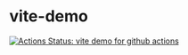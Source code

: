 # vite-demo

[![Actions Status: vite demo for github actions](https://github.com/zt123123/vite-demo/workflows/vite%20demo%20for%20github%20actions/badge.svg)](https://github.com/zt123123/vite-demo/actions?query=workflow%3A"vite+demo+for+github+actions")